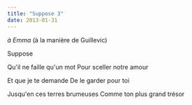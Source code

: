 ```yaml
---
title: "Suppose 3"
date: 2013-01-31
---
```


*à Emma*
(à la manière de Guillevic)

Suppose

Qu'il ne faille qu'un mot
Pour sceller notre amour

Et que je te demande
De le garder pour toi

Jusqu'en ces terres brumeuses
Comme ton plus grand trésor
